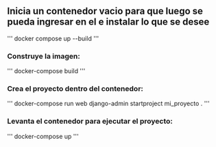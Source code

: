## Inicia un contenedor vacio para que luego se pueda ingresar en el e instalar lo que se desee

'''
docker compose up --build
'''

### Construye la imagen:
'''
docker-compose build
'''

### Crea el proyecto dentro del contenedor:
'''
docker-compose run web django-admin startproject mi_proyecto .
'''

### Levanta el contenedor para ejecutar el proyecto:
'''
docker-compose up
'''